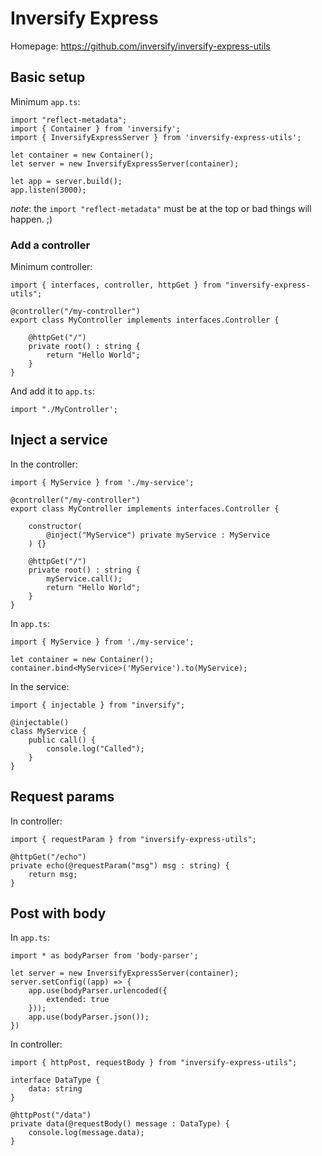 # Inversify Express

Homepage: https://github.com/inversify/inversify-express-utils

## Basic setup
Minimum `app.ts`:

```
import "reflect-metadata";
import { Container } from 'inversify';
import { InversifyExpressServer } from 'inversify-express-utils';

let container = new Container();
let server = new InversifyExpressServer(container);

let app = server.build();
app.listen(3000);
```

*note*: the `import "reflect-metadata"` must be at the top or bad things will happen. ;)

### Add a controller
Minimum controller:

```
import { interfaces, controller, httpGet } from "inversify-express-utils";

@controller("/my-controller")
export class MyController implements interfaces.Controller {

    @httpGet("/")
    private root() : string {
        return "Hello World";
    }
}
```

And add it to `app.ts`:
```
import "./MyController';
```

## Inject a service
In the controller:
```
import { MyService } from './my-service';

@controller("/my-controller")
export class MyController implements interfaces.Controller {

    constructor(
        @inject("MyService") private myService : MyService
    ) {}

    @httpGet("/")
    private root() : string {
        myService.call();
        return "Hello World";
    }
}
```

In `app.ts`:
```
import { MyService } from './my-service';

let container = new Container();
container.bind<MyService>('MyService').to(MyService);
```

In the service:
```
import { injectable } from "inversify";

@injectable()
class MyService {
    public call() {
        console.log("Called");
    }
}
```

## Request params
In controller:
```
import { requestParam } from "inversify-express-utils";

@httpGet("/echo")
private echo(@requestParam("msg") msg : string) {
    return msg;
}
```

## Post with body
In `app.ts`:
```
import * as bodyParser from 'body-parser';

let server = new InversifyExpressServer(container);
server.setConfig((app) => {
    app.use(bodyParser.urlencoded({
        extended: true
    }));
    app.use(bodyParser.json());
})
```

In controller:
```
import { httpPost, requestBody } from "inversify-express-utils";

interface DataType {
    data: string
}

@httpPost("/data")
private data(@requestBody() message : DataType) {
    console.log(message.data);
}
```
